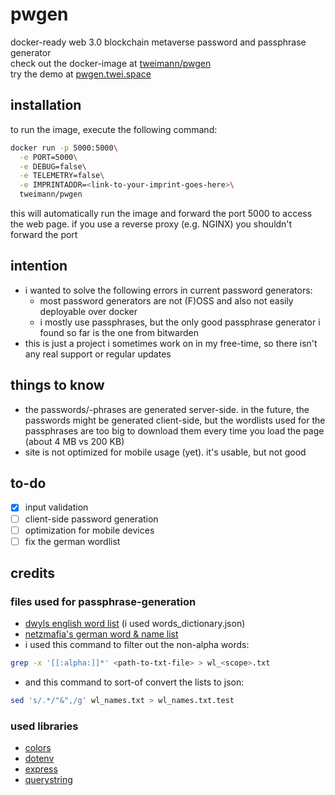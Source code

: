 # pwgen
docker-ready web 3.0 blockchain metaverse password and passphrase generator  
check out the docker-image at [tweimann/pwgen](https://hub.docker.com/r/tweimann/pwgen)  
try the demo at [pwgen.twei.space](https://pwgen.twei.space)

## installation
to run the image, execute the following command:
```bash
docker run -p 5000:5000\
  -e PORT=5000\
  -e DEBUG=false\
  -e TELEMETRY=false\
  -e IMPRINTADDR=<link-to-your-imprint-goes-here>\
  tweimann/pwgen
```
this will automatically run the image and forward the port 5000 to access the web page. if you use a reverse proxy (e.g. NGINX) you shouldn't forward the port

## intention
- i wanted to solve the following errors in current password generators:
  - most password generators are not (F)OSS and also not easily deployable over docker
  - i mostly use passphrases, but the only good passphrase generator i found so far is the one from bitwarden
- this is just a project i sometimes work on in my free-time, so there isn't any real support or regular updates

## things to know
- the passwords/-phrases are generated server-side. in the future, the passwords might be generated client-side, but the wordlists used for the passphrases are too big to download them every time you load the page (about 4 MB vs 200 KB)
- site is not optimized for mobile usage (yet). it's usable, but not good

## to-do
- [x] input validation
- [ ] client-side password generation
- [ ] optimization for mobile devices
- [ ] fix the german wordlist

## credits
### files used for passphrase-generation
- [dwyls english word list](https://github.com/dwyl/english-words/) (i used words_dictionary.json)
- [netzmafia's german word & name list](http://www.netzmafia.de/software/wordlists/)
- i used this command to filter out the non-alpha words: 
```bash
grep -x '[[:alpha:]]*' <path-to-txt-file> > wl_<scope>.txt
```
- and this command to sort-of convert the lists to json:
```bash
sed 's/.*/"&",/g' wl_names.txt > wl_names.txt.test
```

### used libraries
- [colors](https://www.npmjs.com/package/colors)
- [dotenv](https://www.npmjs.com/package/dotenv)
- [express](https://www.npmjs.com/package/express)
- [querystring](https://www.npmjs.com/package/querystring)
